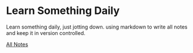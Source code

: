# Learn Something Daily
Learn something daily, just jotting down. using markdown to write all notes and keep it in version controlled.

[All Notes](/AllNotes.md)

